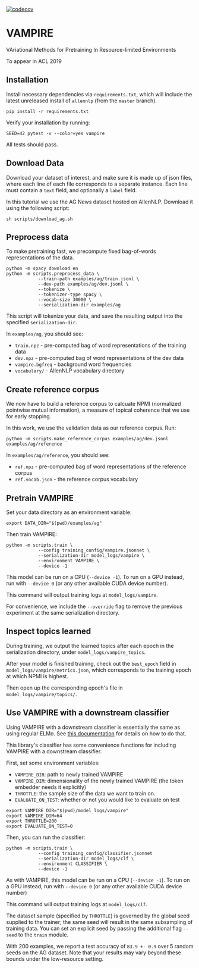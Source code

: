[![codecov](https://codecov.io/gh/allenai/vae/branch/master/graph/badge.svg?token=NOriF2Rm8p)](https://codecov.io/gh/allenai/vae)

# VAMPIRE

VAriational Methods for Pretraining In Resource-limited Environments

To appear in ACL 2019

## Installation

Install necessary dependencies via `requirements.txt`, which will include the latest unreleased install of `allennlp` (from the `master` branch).

```
pip install -r requirements.txt
```

Verify your installation by running: 

```
SEED=42 pytest -v --color=yes vampire
```

All tests should pass.

## Download Data

Download your dataset of interest, and make sure it is made up of json files, where each line of each file corresponds to a separate instance. Each line must contain a `text` field, and optionally a `label` field. 

In this tutorial we use the AG News dataset hosted on AllenNLP. Download it using the following script:

```
sh scripts/download_ag.sh
```

## Preprocess data

To make pretraining fast, we precompute fixed bag-of-words representations of the data. 

```
python -m spacy download en
python -m scripts.preprocess_data \
            --train-path examples/ag/train.jsonl \
            --dev-path examples/ag/dev.jsonl \
            --tokenize \
            --tokenizer-type spacy \
            --vocab-size 30000 \
            --serialization-dir examples/ag
```

This script will tokenize your data, and save the resulting output into the specified `serialization-dir`.

In `examples/ag`, you should see:

* `train.npz` - pre-computed bag of word representations of the training data
* `dev.npz` - pre-computed bag of word representations of the dev data
* `vampire.bgfreq` - background word frequencies
* `vocabulary/` - AllenNLP vocabulary directory

## Create reference corpus

We now have to build a reference corpus to calcuate NPMI (normalized pointwise mutual information), a measure of topical coherence that we use for early stopping.

In this work, we use the validation data as our reference corpus. Run:

```
python -m scripts.make_reference_corpus examples/ag/dev.jsonl examples/ag/reference
```

In `examples/ag/reference`, you should see:

* `ref.npz` - pre-computed bag of word representations of the reference corpus
* `ref.vocab.json` - the reference corpus vocabulary


## Pretrain VAMPIRE

Set your data directory as an environment variable:

```
export DATA_DIR="$(pwd)/examples/ag"
```

Then train VAMPIRE:

```
python -m scripts.train \
            --config training_config/vampire.jsonnet \
            --serialization-dir model_logs/vampire \
            --environment VAMPIRE \
            --device -1
```

This model can be run on a CPU (`--device -1`). To run on a GPU instead, run with `--device 0` (or any other available CUDA device number).

This command will output training logs at `model_logs/vampire`.

For convenience, we include the `--override` flag to remove the previous experiment at the same serialization directory.


## Inspect topics learned

During training, we output the learned topics after each epoch in the serialization directory, under `model_logs/vampire_topics`.

After your model is finished training, check out the `best_epoch` field in `model_logs/vampire/metrics.json`, which corresponds to the training epoch at which NPMI is highest.

Then open up the corresponding epoch's file in `model_logs/vampire/topics/`.

## Use VAMPIRE with a downstream classifier

Using VAMPIRE with a downstream classifier is essentially the same as using regular ELMo. See [this documentation](https://github.com/allenai/allennlp/blob/master/tutorials/how_to/elmo.md#using-elmo-with-existing-allennlp-models) for details on how to do that.

This library's classifier has some convenience functions for including VAMPIRE with a downstream classifier. 

First, set some environment variables:
* `VAMPIRE_DIR`: path to newly trained VAMPIRE
* `VAMPIRE_DIM`: dimensionality of the newly trained VAMPIRE (the token embedder needs it explicitly)
* `THROTTLE`: the sample size of the data we want to train on.
* `EVALUATE_ON_TEST`: whether or not you would like to evaluate on test


```
export VAMPIRE_DIR="$(pwd)/model_logs/vampire"
export VAMPIRE_DIM=64
export THROTTLE=200
export EVALUATE_ON_TEST=0
```

Then, you can run the classifier:

```
python -m scripts.train \
            --config training_config/classifier.jsonnet 
            --serialization-dir model_logs/clf \
            --environment CLASSIFIER \
            --device -1
```


As with VAMPIRE, this model can be run on a CPU (`--device -1`). To run on a GPU instead, run with `--device 0` (or any other available CUDA device number)

This command will output training logs at `model_logs/clf`.

The dataset sample (specified by `THROTTLE`) is governed by the global seed supplied to the trainer; the same seed will result in the same subsampling of training data. You can set an explicit seed by passing the additional flag `--seed` to the `train` module.

With 200 examples, we report a test accuracy of `83.9 +- 0.9` over 5 random seeds on the AG dataset. Note that your results may vary beyond these bounds under the low-resource setting.
